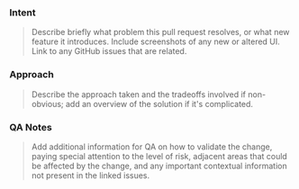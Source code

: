 <!-- Thank you for submitting a Pull Request. Please:
* Read our Pull Request guidelines:
  https://connect.posit.it/positron-wiki/pull-requests.html
* Ensure that the code is up-to-date with the `main` branch.
-->

### Intent

> Describe briefly what problem this pull request resolves, or what new feature it introduces. Include screenshots of any new or altered UI. Link to any GitHub issues that are related.

### Approach

> Describe the approach taken and the tradeoffs involved if non-obvious; add an overview of the solution if it's complicated.

### QA Notes

> Add additional information for QA on how to validate the change, paying special attention to the level of risk, adjacent areas that could be affected by the change, and any important contextual information not present in the linked issues.
